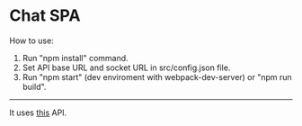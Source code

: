 # Chat SPA
How to use:
1. Run "npm install" command.
2. Set API base URL and socket URL in src/config.json file.
3. Run "npm start" (dev enviroment with webpack-dev-server) or "npm run build".

<hr>

It uses <a href="https://github.com/b-galazka/chat-api">this</a> API.
